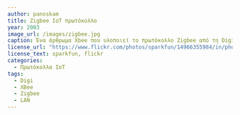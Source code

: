 ```yaml
---
author: panoskam 
title: Zigbee IoT πρωτόκολλο 
year: 2003 
image_url: /images/zigbee.jpg 
caption: Ένα άρθρωμα Xbee που υλοποιεί το πρωτόκολλο Zigbee από τη Digi International. 
license_url: "https://www.flickr.com/photos/sparkfun/14966355984/in/photolist-9rB4yo-bcd2Fe-9ry5Pn-9rB4wJ-9rB4th-9rB4s3-2urntW-9rB4o7-9gaUo4-dMJxsY-owtm1G-oNwudq-psWDLa-psYDmb-qJ543X-4MFAXJ-788nS8-78chqq-6Px9vh-4tPDq2-6Pxkxh-6Pxqcb-kMmaT-Gr4x1k-nkJP8s-6Ep4gr-eXTMBJ-8RZpyW-6PtiY4-6Ptfv4-6PxiBY-6Pxjg7-6Ptgcg-6PxpsQ-6Pxnm7-6Pxeum-6Pxg7q-6PxfHS-6PxjSE-6Pxm7Y-6PxmH5-6PtaqM-6Pt3it-6PxgHh-6Pt59K-6PxabS-CzmTz6-6PxbuS-6Pxf9Q-6Pt5Hn"
license_text: sparkfun, flickr
categories:
  - Πρωτόκολλα IoT
tags:
  - Digi
  - XBee
  - Zigbee
  - LAN
---
```

